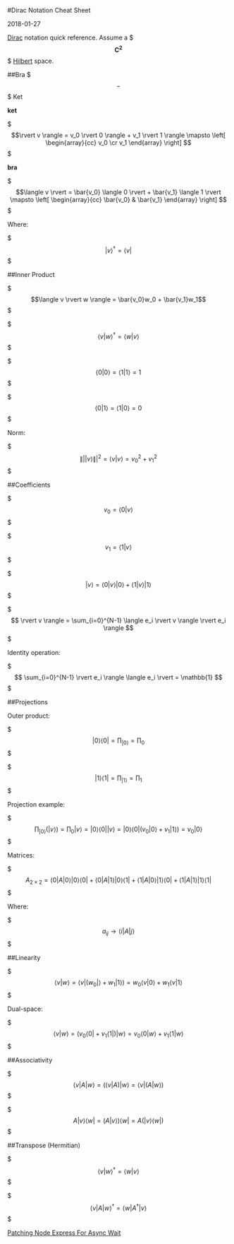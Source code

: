 #Dirac Notation Cheat Sheet

2018-01-27

<!--- tags: math -->

[Dirac](https://en.wikipedia.org/wiki/Bra%E2%80%93ket_notation) notation quick reference. Assume a $$$\mathbf{C^2}$$$ [Hilbert](https://en.wikipedia.org/wiki/Hilbert_space) space.

##Bra $$$-$$$ Ket

**ket** 

$$$\rvert v \rangle = v_0 \rvert 0 \rangle + v_1 \rvert 1 \rangle \mapsto \left[
\begin{array}{cc}  v_0 \cr v_1 \end{array} \right] $$$

**bra**

$$$\langle v \rvert = \bar{v_0} \langle 0 \rvert + \bar{v_1} \langle 1 \rvert  \mapsto \left[
\begin{array}{cc}  \bar{v_0} & \bar{v_1} \end{array} \right] $$$

Where:

$$$ \rvert v \rangle^{\dagger} = \langle v \rvert $$$

##Inner Product

$$$\langle v \rvert w \rangle = \bar{v_0}w_0 + \bar{v_1}w_1$$$

$$$ \langle v \rvert w \rangle^{\dagger} = \langle w \rvert v \rangle $$$

$$$ \langle 0 \rvert 0 \rangle = \langle 1 \rvert 1 \rangle = 1 $$$

$$$ \langle 0 \rvert 1 \rangle = \langle 1 \rvert 0 \rangle = 0 $$$

Norm:

$$$ \|| \rvert v \rangle \||^2 = \langle v \rvert v \rangle = v_0^2 + v_1^2$$$

##Coefficients 

$$$ v_0 = \langle 0 \rvert v \rangle $$$

$$$ v_1 = \langle 1 \rvert v \rangle $$$

$$$ \rvert v \rangle = \langle 0 \rvert v \rangle \rvert 0 \rangle + \langle 1 \rvert v \rangle \rvert 1 \rangle $$$

$$$ \rvert v \rangle = \sum_{i=0}^{N-1} \langle e_i \rvert v \rangle \rvert e_i \rangle $$$

Identity operation:

$$$ \sum_{i=0}^{N-1} \rvert e_i \rangle \langle e_i \rvert = \mathbb{1} $$$

##Projections

Outer product:

$$$ \rvert 0 \rangle \langle 0 \rvert = \prod_{\rvert 0 \rangle} = \prod_0 $$$

$$$ \rvert 1 \rangle \langle 1 \rvert = \prod_{\rvert 1 \rangle} = \prod_1 $$$

Projection example:

$$$ \prod_{\rvert 0 \rangle} (\rvert v \rangle) = \prod_0 \rvert v \rangle = \rvert 0 \rangle \langle 0 \rvert \rvert v \rangle = \rvert 0 \rangle \langle 0 \rvert ( v_0 \rvert 0 \rangle + v_1 \rvert 1 \rangle ) = v_0 \rvert 0 \rangle $$$

Matrices:

$$$
A_{2\times2} = \langle 0 \rvert A \rvert 0 \rangle \rvert 0 \rangle \langle 0 \rvert + \langle 0 \rvert A \rvert 1 \rangle \rvert 0 \rangle \langle 1 \rvert + \langle 1 \rvert A \rvert 0 \rangle \rvert 1 \rangle \langle 0 \rvert  + \langle 1 \rvert A \rvert 1 \rangle \rvert 1 \rangle \langle 1 \rvert 
$$$

Where:

$$$ a_{ij} \to \langle i \rvert A \rvert j \rangle $$$

##Linearity

$$$
\langle v \rvert w \rangle = \langle v \rvert (w_0 \rvert \rangle + w_1 \rvert 1 \rangle ) = w_0 \langle v \rvert 0 \rangle + w_1 \langle v \rvert 1 \rangle
$$$

Dual-space:

$$$
\langle v \rvert w \rangle = (v_0 \langle 0 \rvert + v_1 \langle 1 \rvert) \rvert w \rangle = v_0 \langle 0 \rvert w \rangle + v_1 \langle 1 \rvert w \rangle
$$$

##Associativity

$$$ \langle v \rvert A \rvert w \rangle = ( \langle v \rvert A ) \rvert w \rangle = \langle v \rvert ( A \rvert w \rangle ) $$$

$$$ A \rvert v \rangle \langle w \rvert =  ( A \rvert v \rangle ) \langle w \rvert = A ( \rvert v \rangle \langle w \rvert ) $$$

##Transpose (Hermitian)

$$$ \langle v \rvert w \rangle^\dagger = \langle w \rvert v \rangle  $$$

$$$ \langle v \rvert A \rvert w \rangle^\dagger = \langle w \rvert A^\dagger \rvert v \rangle  $$$

<ins class='nfooter'><a rel='next' id='fnext' href='#blog/2017/2017-10-20-Patching-Node-Express-For-Async-Wait.md'>Patching Node Express For Async Wait</a></ins>
